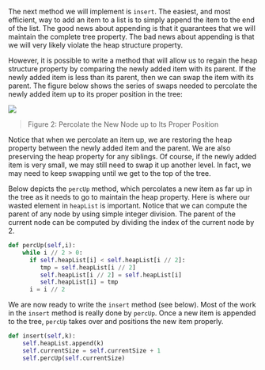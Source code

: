 <!--title={Binary Heap: Insert() and percUp()}-->

<!--badges={Algorithms:15,Python:5}-->

<!--concepts={Binary Search Tree Heap}-->

The next method we will implement is `insert`. The easiest, and most efficient, way to add an item to a list is to simply append the item to the end of the list. 
The good news about appending is that it guarantees that we will maintain the complete tree property. The bad news about appending is that we will very likely violate the heap structure property. 

However, it is possible to write a method that will allow us to regain the heap structure property by comparing the newly added item with its parent. If the newly added item is less than its parent, then we can swap the item with its parent. The figure below shows the series of swaps needed to percolate the newly added item up to its proper position in the tree:

![](https://runestone.academy/runestone/books/published/pythonds/_images/percUp.png)

> Figure 2: Percolate the New Node up to Its Proper Position

Notice that when we percolate an item up, we are restoring the heap property between the newly added item and the parent. We are also preserving the heap property for any siblings. Of course, if the newly added item is very small, we may still need to swap it up another level. In fact, we may need to keep swapping until we get to the top of the tree. 

Below depicts the `percUp` method, which percolates a new item as far up in the tree as it needs to go to maintain the heap property. Here is where our wasted element in `heapList` is important. Notice that we can compute the parent of any node by using simple integer division. The parent of the current node can be computed by dividing the index of the current node by 2.

```python
def percUp(self,i):
    while i // 2 > 0:
      if self.heapList[i] < self.heapList[i // 2]:
         tmp = self.heapList[i // 2]
         self.heapList[i // 2] = self.heapList[i]
         self.heapList[i] = tmp
      i = i // 2
```



We are now ready to write the `insert` method (see below). Most of the work in the `insert` method is really done by `percUp`. Once a new item is appended to the tree, `percUp` takes over and positions the new item properly.

```python
def insert(self,k):
    self.heapList.append(k)
    self.currentSize = self.currentSize + 1
    self.percUp(self.currentSize)
```
